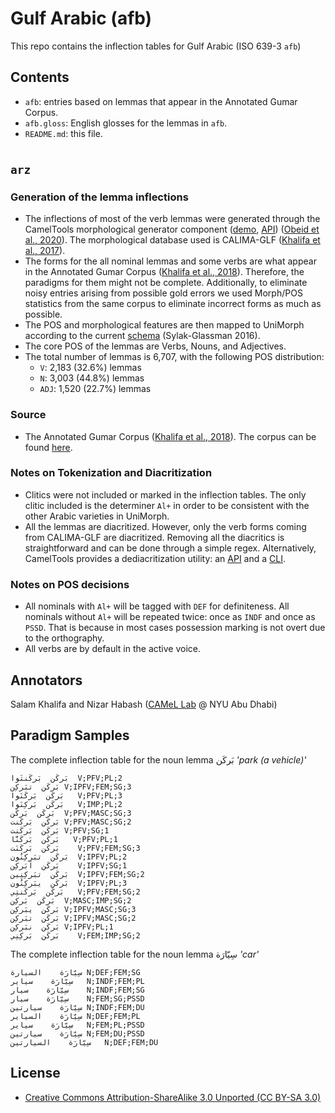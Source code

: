 # Gulf Arabic (afb)

This repo contains the inflection tables for Gulf Arabic (ISO 639-3 `afb`)

## Contents
- `afb`: entries based on lemmas that appear in the Annotated Gumar Corpus.
- `afb.gloss`: English glosses for the lemmas in `afb`.
- `README.md`: this file.

#

## `arz`

### Generation of the lemma inflections
- The inflections of most of the verb lemmas were generated through the CamelTools morphological generator component
  ([demo](https://calimastar.abudhabi.nyu.edu/generator),
  [API](https://camel-tools.readthedocs.io/en/latest/api/morphology/generator.html))
  ([Obeid et al., 2020](https://www.aclweb.org/anthology/2020.lrec-1.868v2.pdf)).
  The morphological database used is CALIMA-GLF ([Khalifa et al., 2017](https://www.aclweb.org/anthology/W17-1305.pdf)).
- The forms for the all nominal lemmas and some verbs are what appear in the Annotated
  Gumar Corpus ([Khalifa et al.,
  2018](https://www.aclweb.org/anthology/L18-1607.pdf)). Therefore, the
  paradigms for them might not be complete. Additionally, to eliminate noisy
  entries arising from possible gold errors we used Morph/POS statistics from
  the same corpus to
  eliminate incorrect forms as much as possible.
- The POS and morphological features are then mapped to UniMorph according to
  the current [schema](https://unimorph.github.io/doc/unimorph-schema.pdf)
  (Sylak-Glassman 2016).
- The core POS of the lemmas are Verbs, Nouns, and Adjectives.
- The total number of lemmas is 6,707, with the following POS distribution:
    - `V`: 2,183 (32.6%) lemmas
    - `N`: 3,003 (44.8%) lemmas
    - `ADJ`: 1,520 (22.7%) lemmas

### Source
- The Annotated Gumar Corpus
  ([Khalifa et al., 2018](https://www.aclweb.org/anthology/L18-1607.pdf)). The
  corpus can be found [here](https://camel.abudhabi.nyu.edu/annotated-gumar-corpus/).

### Notes on Tokenization and Diacritization
- Clitics were not included or marked in the inflection tables. The only clitic
  included is the determiner `Al+` in order to be consistent with the other
  Arabic varieties in UniMorph.
- All the lemmas are diacritized. However, only the verb forms coming from
  CALIMA-GLF are diacritized. Removing all the diacritics is straightforward and
  can be done through a simple regex. Alternatively, CamelTools provides a
  dediacritization utility: an
  [API](https://camel-tools.readthedocs.io/en/latest/api/utils/dediac.html)
 and a [CLI](https://camel-tools.readthedocs.io/en/latest/cli/camel_dediac.html).

### Notes on POS decisions
  - All nominals with `Al+` will be tagged with `DEF` for definiteness. All
    nominals without `Al+` will be repeated twice: once as `INDF` and once as
    `PSSD`. That is because in most cases possession marking is not
    overt due to the orthography.
  - All verbs are by default in the active voice.

## Annotators
Salam Khalifa and Nizar Habash ([CAMeL Lab](www.camel-lab.com) @ NYU Abu Dhabi)

## Paradigm Samples

The complete inflection table for the noun lemma بَركَن _'park (a vehicle)'_
```
بَركَن	بَركَنتَوا	V;PFV;PL;2
بَركَن	تبَركِن	V;IPFV;FEM;SG;3
بَركَن	بَركَنَوا	V;PFV;PL;3
بَركَن	بَركِنَوا	V;IMP;PL;2
بَركَن	بَركَن	V;PFV;MASC;SG;3
بَركَن	بَركَنت	V;PFV;MASC;SG;2
بَركَن	بَركَنت	V;PFV;SG;1
بَركَن	بَركَنَّا	V;PFV;PL;1
بَركَن	بَركَنَت	V;PFV;FEM;SG;3
بَركَن	تبَركِنُون	V;IPFV;PL;2
بَركَن	اَبَركِن	V;IPFV;SG;1
بَركَن	تبَركِنِين	V;IPFV;FEM;SG;2
بَركَن	يبَركِنُون	V;IPFV;PL;3
بَركَن	بَركَنتِي	V;PFV;FEM;SG;2
بَركَن	بَركِن	V;MASC;IMP;SG;2
بَركَن	يبَركِن	V;IPFV;MASC;SG;3
بَركَن	تبَركِن	V;IPFV;MASC;SG;2
بَركَن	نبَركِن	V;IPFV;PL;1
بَركَن	بَركِنِي	V;FEM;IMP;SG;2
```
The complete inflection table for the noun lemma سِيّارَة _'car'_
```
سِيّارَة	السيارة	N;DEF;FEM;SG
سِيّارَة	سياير	N;INDF;FEM;PL
سِيّارَة	سيار	N;INDF;FEM;SG
سِيّارَة	سيار	N;FEM;SG;PSSD
سِيّارَة	سيارتين	N;INDF;FEM;DU
سِيّارَة	السياير	N;DEF;FEM;PL
سِيّارَة	سياير	N;FEM;PL;PSSD
سِيّارَة	سيارتين	N;FEM;DU;PSSD
سِيّارَة	السيارتين	N;DEF;FEM;DU
```

## License
- [Creative Commons Attribution-ShareAlike 3.0 Unported (CC BY-SA 3.0)](https://creativecommons.org/licenses/by-sa/3.0/)
